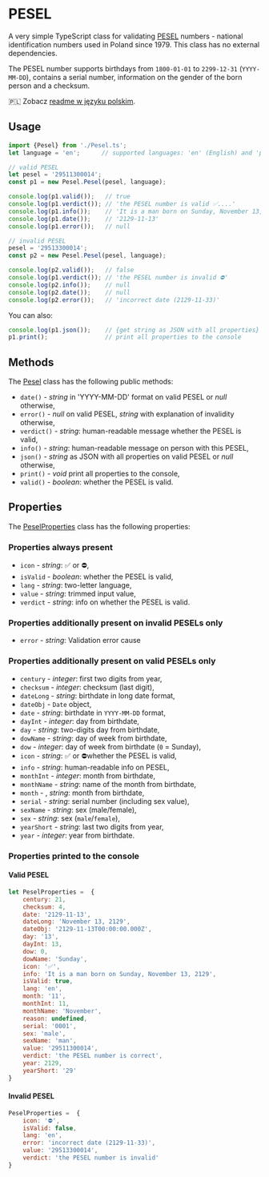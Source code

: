# PESEL

A very simple TypeScript class for validating [PESEL](https://en.wikipedia.org/wiki/PESEL) numbers - national identification numbers used in Poland since 1979. This class has no external dependencies.

The PESEL number supports birthdays from `1800-01-01` to `2299-12-31` (`YYYY-MM-DD`), contains a serial number, information on the gender of the born person and a checksum.

🇵🇱 Zobacz [readme w języku polskim](README_pl.md).

## Usage

```typescript
import {Pesel} from './Pesel.ts';
let language = 'en';      // supported languages: 'en' (English) and 'pl' (Polish)

// valid PESEL
let pesel = '29511300014';
const p1 = new Pesel.Pesel(pesel, language);

console.log(p1.valid());   // true
console.log(p1.verdict()); // 'the PESEL number is valid ✅....'
console.log(p1.info());    // 'It is a man born on Sunday, November 13, 2129'
console.log(p1.date());    // '2129-11-13'
console.log(p1.error());   // null

// invalid PESEL
pesel = '29513300014';
const p2 = new Pesel.Pesel(pesel, language);

console.log(p2.valid());   // false
console.log(p1.verdict()); // 'the PESEL number is invalid ⛔'
console.log(p2.info());    // null
console.log(p2.date());    // null
console.log(p2.error());   // 'incorrect date (2129-11-33)'
```

You can also:

```typescript
console.log(p1.json());    // {get string as JSON with all properties}
p1.print();                // print all properties to the console
```

## Methods

The [Pesel](./bin/Pesel.ts) class has the following public methods:

- `date()` - _string_ in 'YYYY-MM-DD' format on valid PESEL or _null_ otherwise,
- `error()` - _null_ on valid PESEL, _string_ with explanation of invalidity otherwise,
- `verdict()` - _string_: human-readable message whether the PESEL is valid,
- `info()` - _string_: human-readable message on person with this PESEL,
- `json()` - _string_ as JSON with all properties on valid PESEL or _null_ otherwise,
- `print()` - _void_ print all properties to the console,
- `valid()` - _boolean_: whether the PESEL is valid.

## Properties

The [PeselProperties](./bin/Pesel.ts) class has the following properties:

### Properties always present

- `icon` - _string_: ✅ or ⛔,
- `isValid` - _boolean_: whether the PESEL is valid,
- `lang` - _string_: two-letter language,
- `value` - _string_: trimmed input value,
- `verdict` - _string_: info on whether the PESEL is valid.

### Properties additionally present on invalid PESELs only

- `error` - _string_: Validation error cause

### Properties additionally present on valid PESELs only

- `century` - _integer_: first two digits from year,
- `checksum` - _integer_: checksum (last digit),
- `dateLong` - _string_: birthdate in long date format,
- `dateObj` - `Date` object,
- `date` - _string_: birthdate in `YYYY-MM-DD` format,
- `dayInt` - _integer_: day from birthdate,
- `day` - _string_: two-digits day from birthdate,
- `dowName` - _string_: day of week from birthdate,
- `dow` - _integer_: day of week from birthdate (`0` = Sunday),
- `icon` - _string_: ✅ or ⛔whether the PESEL is valid,
- `info` - _string_: human-readable info on PESEL,
- `monthInt` - _integer_: month from birthdate,
- `monthName` - _string_: name of the month from birthdate,
- `month` - , _string_: month from birthdate,
- `serial` - _string_: serial number (including sex value),
- `sexName` - _string_: sex (male/female),
- `sex` - _string_: sex (`male`/`female`),
- `yearShort` - _string_: last two digits from year,
- `year` - _integer_: year from birthdate.

### Properties printed to the console

#### Valid PESEL

```javascript
let PeselProperties =  {
    century: 21,
    checksum: 4,
    date: '2129-11-13',
    dateLong: 'November 13, 2129',
    dateObj: '2129-11-13T00:00:00.000Z',
    day: '13',
    dayInt: 13,
    dow: 0,
    dowName: 'Sunday',
    icon: '✅',
    info: 'It is a man born on Sunday, November 13, 2129',
    isValid: true,
    lang: 'en',
    month: '11',
    monthInt: 11,
    monthName: 'November',
    reason: undefined,
    serial: '0001',
    sex: 'male',
    sexName: 'man',
    value: '29511300014',
    verdict: 'the PESEL number is correct',
    year: 2129,
    yearShort: '29'
}
```

#### Invalid PESEL

```javascript
PeselProperties =  {
    icon: '⛔',
    isValid: false,
    lang: 'en',
    error: 'incorrect date (2129-11-33)',
    value: '29513300014',
    verdict: 'the PESEL number is invalid'
}
```
